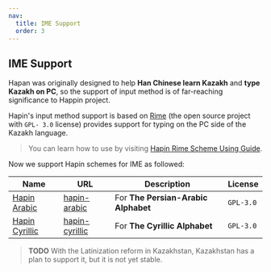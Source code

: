 ```yaml
---
nav:
  title: IME Support
  order: 3
---
```


## IME Support

Hapan was originally designed to help **Han Chinese learn Kazakh** and **type Kazakh on PC**, so the support of input method is of far-reaching significance to Happin project.

Hapin's input method support is based on [Rime](https://rime.im) (the open source project with `GPL- 3.0` license) provides support for typing on the PC side of the Kazakh language.

> You can learn how to use by visiting [Hapin Rime Scheme Using Guide](https://ha-pin.github.io/ime-guide).

Now we support Hapin schemes for IME as followed:

| Name                                   | URL                                                        | Description                         | License   |
| -------------------------------------- | ---------------------------------------------------------- | ----------------------------------- | --------- |
| [Hapin Arabic](./ime/hapin-arabic)     | [hapin-arabic](https://github.com/ha-pin/hapin-arabic)     | For **The Persian-Arabic Alphabet** | `GPL-3.0` |
| [Hapin Cyrillic](./ime/hapin-cyrillic) | [hapin-cyrillic](https://github.com/ha-pin/hapin-cyrillic) | For **The Cyrillic Alphabet**       | `GPL-3.0` |

> **TODO** With the Latinization reform in Kazakhstan, Kazakhstan has a plan to support it, but it is not yet stable.
